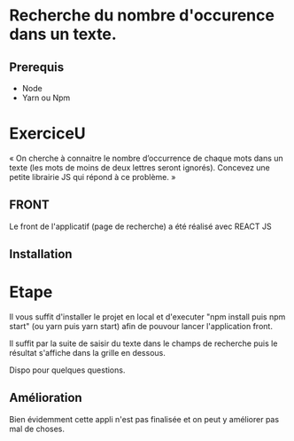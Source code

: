 # Recherche du nombre d'occurence dans un texte.

## Prerequis

- Node
- Yarn ou Npm

# ExerciceU

« On cherche à connaitre le nombre d’occurrence de chaque mots dans un texte (les mots de moins de deux lettres seront ignorés).
Concevez une petite librairie JS qui répond à ce problème. »
 
## FRONT

Le front de l'applicatif (page de recherche) a été réalisé avec REACT JS

## Installation

# Etape 

Il vous suffit d'installer le projet en local et d'executer "npm install puis npm start" (ou yarn puis yarn start) afin de pouvour lancer l'application front.

Il suffit par la suite de saisir du texte dans le champs de recherche puis le résultat s'affiche dans la grille en dessous.

Dispo pour quelques questions.

## Amélioration

Bien évidemment cette appli n'est pas finalisée et on peut y améliorer pas mal de choses.
